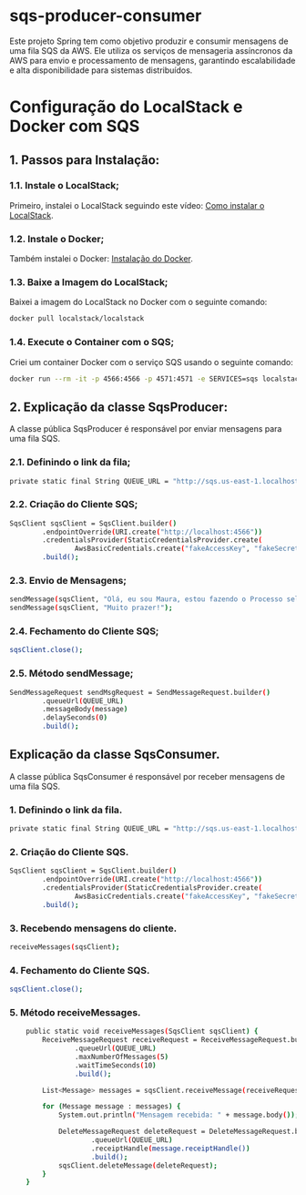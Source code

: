 # sqs-producer-consumer
Este projeto Spring tem como objetivo produzir e consumir mensagens de uma fila SQS da AWS. Ele utiliza os serviços de mensageria assíncronos da AWS para envio e processamento de mensagens, garantindo escalabilidade e alta disponibilidade para sistemas distribuídos.

# Configuração do LocalStack e Docker com SQS

## 1. Passos para Instalação:

### 1.1. Instale o LocalStack;
Primeiro, instalei o LocalStack seguindo este vídeo: [Como instalar o LocalStack](https://www.youtube.com/watch?v=yOdp0wz5NeI).

### 1.2. Instale o Docker;
Também instalei o Docker: [Instalação do Docker](https://www.docker.com/).

### 1.3. Baixe a Imagem do LocalStack;
Baixei a imagem do LocalStack no Docker com o seguinte comando:

```bash
docker pull localstack/localstack
```

### 1.4. Execute o Container com o SQS;
Criei um container Docker com o serviço SQS usando o seguinte comando:
```bash
docker run --rm -it -p 4566:4566 -p 4571:4571 -e SERVICES=sqs localstack/localstack
```

## 2. Explicação da classe SqsProducer:
A classe pública SqsProducer é responsável por enviar mensagens para uma fila SQS.

### 2.1. Definindo o link da fila;
```bash
private static final String QUEUE_URL = "http://sqs.us-east-1.localhost.localstack.cloud:4566/000000000000/teste-fila";
```

### 2.2. Criação do Cliente SQS;
```bash
SqsClient sqsClient = SqsClient.builder()
        .endpointOverride(URI.create("http://localhost:4566"))
        .credentialsProvider(StaticCredentialsProvider.create(
                AwsBasicCredentials.create("fakeAccessKey", "fakeSecretKey")))
        .build();
```

### 2.3. Envio de Mensagens;
```bash
sendMessage(sqsClient, "Olá, eu sou Maura, estou fazendo o Processo seletivo da Solutis.");
sendMessage(sqsClient, "Muito prazer!");
```

### 2.4. Fechamento do Cliente SQS;

```bash
sqsClient.close();
```

### 2.5. Método sendMessage;

```bash
SendMessageRequest sendMsgRequest = SendMessageRequest.builder()
        .queueUrl(QUEUE_URL)
        .messageBody(message)
        .delaySeconds(0)
        .build();
```

## Explicação da classe SqsConsumer.
A classe pública SqsConsumer é responsável por receber mensagens de uma fila SQS.

### 1. Definindo o link da fila.
```bash
private static final String QUEUE_URL = "http://sqs.us-east-1.localhost.localstack.cloud:4566/000000000000/teste-fila";
```

### 2. Criação do Cliente SQS.
```bash
SqsClient sqsClient = SqsClient.builder()
        .endpointOverride(URI.create("http://localhost:4566"))
        .credentialsProvider(StaticCredentialsProvider.create(
                AwsBasicCredentials.create("fakeAccessKey", "fakeSecretKey")))
        .build();
```

### 3. Recebendo mensagens do cliente.
```bash
receiveMessages(sqsClient);
```

### 4. Fechamento do Cliente SQS.

```bash
sqsClient.close();
```

### 5. Método receiveMessages.

```bash
    public static void receiveMessages(SqsClient sqsClient) {
        ReceiveMessageRequest receiveRequest = ReceiveMessageRequest.builder()
                .queueUrl(QUEUE_URL)
                .maxNumberOfMessages(5)
                .waitTimeSeconds(10)
                .build();

        List<Message> messages = sqsClient.receiveMessage(receiveRequest).messages();

        for (Message message : messages) {
            System.out.println("Mensagem recebida: " + message.body());

            DeleteMessageRequest deleteRequest = DeleteMessageRequest.builder()
                    .queueUrl(QUEUE_URL)
                    .receiptHandle(message.receiptHandle())
                    .build();
            sqsClient.deleteMessage(deleteRequest);
        }
    }
```





